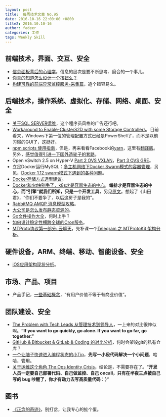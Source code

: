 ```yaml
---
layout: post
title:  每周技术文章 No.95
date: 2016-10-16 22:00:00 +0800
title2: 2016.10.10-16
author: fadeer
categories: 工作
tags: Weekly Skill
---
```


前端技术，界面、交互、安全
----
* [信息面板背后的心理学](http://www.woshipm.com/user-research/424301.html)，信息的层次是要不断思考、磨合的一个事儿。
* [你真的知道怎么设计一个按钮么？](http://uxren.cn/?p=45608)
* [构建可靠的前端异常监控服务-采集篇](http://jdc.jd.com/archives/2175)，追个错容易么。

后端技术，操作系统、虚拟化、存储、网络、桌面、安全
----
* [关于SQL SERVER运维](http://www.cnblogs.com/double-K/p/5940291.html)，这个程序员风格的广告还行吧。
* [Workaround to Enable-ClusterS2D with some Storage Controllers](https://hyper-v.nu/archives/hvredevoort/2016/10/workaround-to-enable-clusters2d-with-some-storage-controllers/)，目前看来，Windows下第一位的管理配置方式已经是PowerShell了，而不是以前习惯的GUI了，这挺好。
* [npm scripts 使用指南](http://www.ruanyifeng.com/blog/2016/10/npm_scripts.html)，但是，再来看看Facebook的[yarn](https://code.facebook.com/posts/1840075619545360/yarn-a-new-package-manager-for-javascript/)，这里有[翻译版](https://github.com/xitu/gold-miner/blob/master/TODO/Yarn-A-new-package-manager-for-JavaScript.md)。另外，[感觉值得引进一下国外造轮子的套路](https://segmentfault.com/a/1190000007142098)。
* Open vSwitch 2.5 on Hyper-V [Part 2 OVS VXLAN](https://cloudbase.it/open-vswitch-2-5-hyper-v-vxlan-part-2/)，[Part 3 OVS GRE](https://cloudbase.it/open-vswitch-2-5-hyper-v-gre-part-3/)。
* 立足Docker运行MySQL：[多主机网络下Docker Swarm模式的容器管理](https://segmentfault.com/a/1190000007110619)，另见，[Docker 1.12 swarm模式下遇到的各种问题](http://tonybai.com/2016/10/11/some-problems-under-swarm-mode-in-docker-1-12/)。
* [Docker存储方式选型建议](https://segmentfault.com/a/1190000007168476)。
* [Docker和rkt快别争了，k8s才是容器生态的中心](https://segmentfault.com/a/1190000007157374)，**编排才是容器生态的中心，而“引擎”就我们所知，只是一个开发工具**，另见[原文](http://thenewstack.io/cri-o-make-kubernetes-center-container-ecosystem/)。想起了《山田君》，“你们不要争了，以后这房子是我的”。
* [RabbitMQ AMQP 消息模型攻略](https://segmentfault.com/a/1190000007123977)。
* [大公司是怎么发布静态资源的](https://segmentfault.com/a/1190000007122250)。
* [Go文件操作大全](http://colobu.com/2016/10/12/go-file-operations/)，何时上手？
* [如何设计稳定性横跨全球的Cron服务](https://segmentfault.com/a/1190000007146045)。
* [MTProto协议第一部分: 云聊天](https://segmentfault.com/a/1190000007182110)，先补课一个[Telegram 之 MTProtoKit 架构分析](http://blog.makeex.com/2015/06/13/the-architecture-of-telegram-mtprotokit/)。

硬件设备，ARM、终端、移动、智能设备、安全
----
<!--preview-end-->
* [iOS应用架构现状分析](http://mrpeak.cn/blog/ios-arch/)。

市场、产品、项目
----
* 产品手记，[一些基础概念](http://www.ikent.me/blog/5132)，“有用户价值不等于有商业价值”。

团队建设、安全
----
* [The Problem with Tech Leads 从管理技术到领导人](https://medium.com/@Bar_Code/the-problem-with-tech-leads-a840af1f511c)，一上来的对比很神似啊。**“If you want to go quickly, go alone. If you want to go far, go together.”**
* [GitHub & Bitbucket & GitLab & Coding 的对比分析](https://segmentfault.com/a/1190000007156638)，何时会架设git的私有仓库？
* [一个让脑子快速进入编程状态的小Tip](http://mrpeak.cn/blog/daily-practice/)，**先写一小段代码解决一个小问题**，哈哈，管用。
* [关于运维这个角色 The Ops Identity Crisis](http://www.susanjfowler.com/blog/2016/10/13/the-ops-identity-crisis?utm_source=wanqu.co&utm_campaign=Wanqu+Daily&utm_medium=website)，结论是，不需要存在了。“**开发人员一定要自己部署代码、自己做监控、自己 oncall，只有在半夜三点被自己写的 bug 吵醒了，你才有动力去写高质量代码：）**”

图书
----
* [《正念的奇迹》](https://book.douban.com/subject/4726852/)，别打岔，让我专心的扯个蛋。


